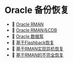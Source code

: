 # Oracle 备份恢复

* 📄 [Oracle RMAN](Oracle%20备份恢复/Oracle%20RMAN.md)
* 📄 [Oracle RMAN与CDB](Oracle%20备份恢复/Oracle%20RMAN与CDB.md)
* 📄 [Oracle 数据泵](Oracle%20备份恢复/Oracle%20数据泵.md)
* 📄 [基于Flashback恢复](Oracle%20备份恢复/基于Flashback恢复.md)
* 📄 [基于RMAN实现异机恢复](Oracle%20备份恢复/基于RMAN实现异机恢复.md)
* 📄 [基于RMAN的不完全恢复](Oracle%20备份恢复/基于RMAN的不完全恢复.md)

‍
